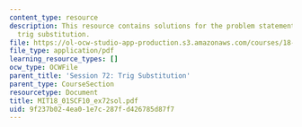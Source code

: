 ```yaml
---
content_type: resource
description: This resource contains solutions for the problem statements related to
  trig substitution.
file: https://ol-ocw-studio-app-production.s3.amazonaws.com/courses/18-01sc-single-variable-calculus-fall-2010/9f237b024ea01e7c287fd426785d87f7_MIT18_01SCF10_ex72sol.pdf
file_type: application/pdf
learning_resource_types: []
ocw_type: OCWFile
parent_title: 'Session 72: Trig Substitution'
parent_type: CourseSection
resourcetype: Document
title: MIT18_01SCF10_ex72sol.pdf
uid: 9f237b02-4ea0-1e7c-287f-d426785d87f7
---
```

